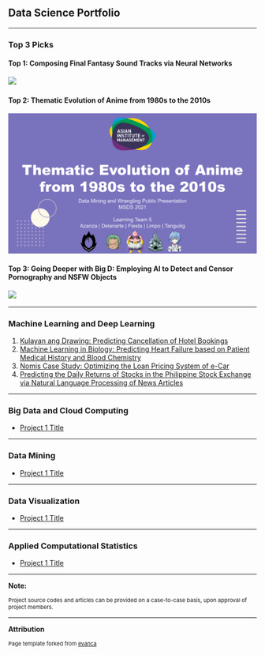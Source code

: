 ## Data Science Portfolio

---

### Top 3 Picks

#### Top 1: Composing Final Fantasy Sound Tracks via Neural Networks
[<img src="images/ml2_FFsongs_graphic.png?raw=true"/>](/projects/ml2_FFsongs.md)

#### Top 2: Thematic Evolution of Anime from 1980s to the 2010s
[<img src="images/dmw_anime_title.png?raw=true"/>](/projects/dmw_anime.html)

#### Top 3: Going Deeper with Big D: Employing AI to Detect and Censor Pornography and NSFW Objects
[<img src="images/ml2_censor_graphic.png?raw=true"/>](/projects/ml2_censor.md)

---

### Machine Learning and Deep Learning

1. [Kulayan ang Drawing: Predicting Cancellation of Hotel Bookings](/projects/ml1_hotel.md)
2. [Machine Learning in Biology: Predicting Heart Failure based on Patient Medical History and Blood Chemistry](/projects/ml1_heart.md)
3. [Nomis Case Study: Optimizing the Loan Pricing System of e-Car](/projects/ml1_nomis.md)
4. [Predicting the Daily Returns of Stocks in the Philippine Stock Exchange via Natural Language Processing of News Articles](/projects/nlp_stocks.md)

---

### Big Data and Cloud Computing

- [Project 1 Title](http://example.com/)

---

### Data Mining

- [Project 1 Title](http://example.com/)

---

### Data Visualization

- [Project 1 Title](http://example.com/)

---

### Applied Computational Statistics

- [Project 1 Title](http://example.com/)


---

<b> Note: </b>
<p style="font-size:11px">Project source codes and articles can be provided on a case-to-case basis, upon approval of project members.</p>

---

<b> Attribution </b>
<p style="font-size:11px">Page template forked from <a href="https://github.com/evanca/quick-portfolio">evanca</a></p>
<!-- Remove above link if you don't want to attibute -->
